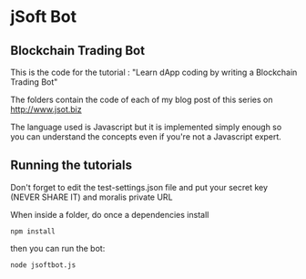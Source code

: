 # jSoft Bot
## Blockchain Trading Bot

This is the code for the tutorial : "Learn dApp coding by writing a Blockchain Trading Bot"

The folders contain the code of each of my blog post of this series on http://www.jsot.biz

The language used is Javascript but it is implemented simply enough so you can understand the concepts even if you're not a Javascript expert.

## Running the tutorials

Don't forget to edit the test-settings.json file and put your secret key (NEVER SHARE IT) and moralis private URL

When inside a folder, do once a dependencies install 

```shell
npm install
```

then you can run the bot:

```shell
node jsoftbot.js
```


